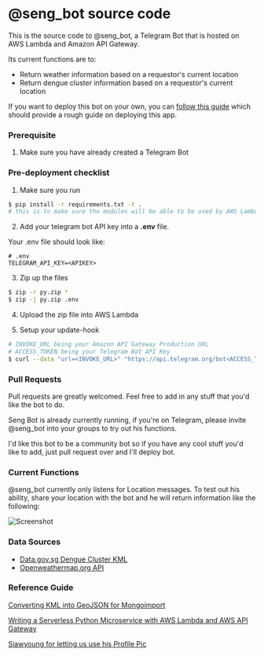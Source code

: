 # @seng_bot source code

This is the source code to @seng_bot, a Telegram Bot that is hosted on AWS Lambda and Amazon API Gateway.

Its current functions are to:

* Return weather information based on a requestor's current location
* Return dengue cluster information based on a requestor's current location

If you want to deploy this bot on your own, you can [follow this guide](http://dchua.com/2016/03/22/writing-a-serverless-python-microservice-with-aws-lambda-and-aws-api-gateway/) which should provide a rough guide on deploying this app.

### Prerequisite

1. Make sure you have already created a Telegram Bot

### Pre-deployment checklist

1. Make sure you run

```bash
$ pip install -r requirements.txt -t .
# this is to make sure the modules will be able to be used by AWS Lambda
```

2. Add your telegram bot API key into a __.env__ file.

Your .env file should look like:

```
# .env
TELEGRAM_API_KEY=<APIKEY>
```

3. Zip up the files

```bash
$ zip -r py.zip *
$ zip -j py.zip .env
```

4. Upload the zip file into AWS Lambda

5. Setup your update-hook

```bash
# INVOKE_URL being your Amazon API Gateway Production URL
# ACCESS_TOKEN being your Telegram Bot API Key
$ curl --data "url=<INVOKE_URL>" "https://api.telegram.org/bot<ACCESS_TOKEN>/setWebhook"
```

### Pull Requests
Pull requests are greatly welcomed. Feel free to add in any stuff that you'd like the bot to do.

Seng Bot is already currently running, if you're on Telegram, please invite @seng_bot into your groups to try out his functions.

I'd like this bot to be a community bot so if you have any cool stuff you'd like to add, just pull request over and I'll deploy bot.

### Current Functions

@seng_bot currently only listens for Location messages. To test out his ability, share your location with the bot and he will return information like the following:

![Screenshot](https://cloud.githubusercontent.com/assets/68039/14183524/57066664-f7a3-11e5-88fd-9d1c517c6e77.png)

### Data Sources

* [Data.gov.sg Dengue Cluster KML](https://data.gov.sg/dataset/dengue-clusters)
* [Openweathermap.org API](http://openweathermap.org/)

### Reference Guide

[Converting KML into GeoJSON for Mongoimport](http://dchua.com/2016/03/31/converting-kml-into-geojson-for-mongoimport/)

[Writing a Serverless Python Microservice with AWS Lambda and AWS API Gateway](http://dchua.com/2016/03/22/writing-a-serverless-python-microservice-with-aws-lambda-and-aws-api-gateway/)

[Siawyoung for letting us use his Profile Pic](github.com/siawyoung)
